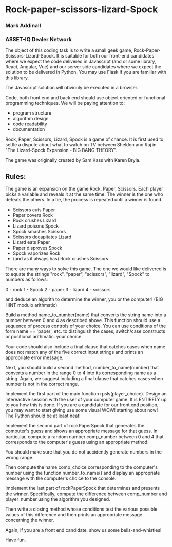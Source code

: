 # Rock-paper-scissors-lizard-Spock
### Mark Addinall
### ASSET-IQ Dealer Network

The object of this coding task is to write a small geek game,
Rock-Paper-Scissors-Lizard-Spock. It is suitable for both
our front-end candidates where we expect the code delivered
in Javascript (and or some library, React, Angular, Vue) and
our server side candidates where we expect the solution to be
delivered in Python. You may use Flask if you are familiar with
this library.

The Javascript solution will obviouly be executed in a browser.

Code, both front end and back end should use object oriented or 
functional programming techniques. We will be paying attention
to:
- program structure
- algorithm design
- code readability
- documentation

Rock, Paper, Scissors, Lizard, Spock is a game of chance. 
It is first used to settle a dispute about what to watch on TV between 
Sheldon and Raj in "The Lizard-Spock Expansion - BIG BANG THEORY".

The game was originally created by Sam Kass with Karen Bryla.

## Rules:

The game is an expansion on the game Rock, Paper, Scissors. 
Each player picks a variable and reveals it at the same time. 
The winner is the one who defeats the others. 
In a tie, the process is repeated until a winner is found.

- Scissors cuts Paper
- Paper covers Rock
- Rock crushes Lizard
- Lizard poisons Spock
- Spock smashes Scissors
- Scissors decapitates Lizard
- Lizard eats Paper
- Paper disproves Spock
- Spock vaporizes Rock
- (and as it always has) Rock crushes Scissors


There are many ways to solve this game.  The one we
would like delivered is to equate the strings
"rock", "paper", "scissors", "lizard", "Spock" to numbers
as follows:

0 - rock
1 - Spock
2 - paper
3 - lizard
4 - scissors

and deduce an algorith to determine the winner, you or the computer!
(BIG HINT modulo arithmatic)

Build a method name_to_number(name) that converts the string name into a 
number between 0 and 4 as described above. This function should use a sequence of 
process controls of your choice. You can use conditions of the form name == 'paper', etc. to 
distinguish the cases, switch/case constructs or positional arithmatic. your choice. 

Your code should also include a final clause that catches cases when name does not 
match any of the five correct input strings and prints an appropriate error message. 

Next, you should build a second method, number_to_name(number) that converts 
a number in the range 0 to 4 into its corresponding name as a string. Again, we suggest 
including a final clause that catches cases when number is not in the correct range. 

Implement the first part of the main function rpsls(player_choice).
Design an intereactive session with the user of your computer game.
It is ENTIRELY up to you how this is done.  If you are a candidate for
our front end position, you may want to start giving use some visual
WOW! starting about now!  The Python should be at least neat!

Implement the second part of rockPaperSpock that generates the computer's guess and shows 
an appropriate message for that guess. In particular, compute a random number comp_number 
between 0 and 4 that corresponds to the computer's guess using an appropriate method.

You should make sure that you do not accidently generate numbers in the wrong range. 

Then compute the name comp_choice corresponding to the computer's number using the function 
number_to_name() and display an appropriate message with the computer's choice to the console.

Implement the last part of rockPaperSpock that determines and presents the winner. 
Specifically, compute the difference between comp_number and player_number using the algorithm
you designed.

Then write a closing method whose conditions test the various possible values of 
this difference and then prints an appropriate message concerning the winner.

Again, if you are a front end candidate, show us some bells-and-whistles!

Have fun.


